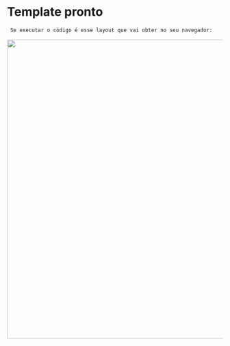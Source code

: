 # Template pronto

```bash
 Se executar o código é esse layout que vai obter no seu navegador:
```
<p align="center">
<img src="./src/img/grid_5.png"  width="700"/>
</p>